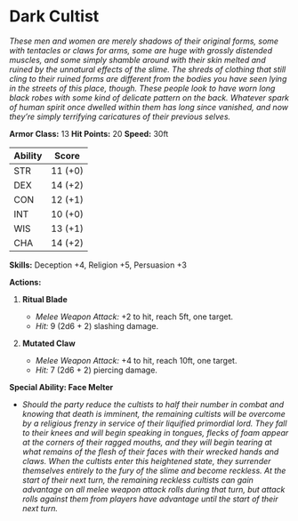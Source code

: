 # Dark Cultist

*These men and women are merely shadows of their original forms, some with tentacles or claws for arms, some are huge with grossly distended muscles, and some simply shamble around with their skin melted and ruined by the unnatural effects of the slime. The shreds of clothing that still cling to their ruined forms are different from the bodies you have seen lying in the streets of this place, though. These people look to have worn long black robes with some kind of delicate pattern on the back. Whatever spark of human spirit once dwelled within them has long since vanished, and now they’re simply terrifying caricatures of their previous selves.*

**Armor Class:** 13
**Hit Points:** 20
**Speed:** 30ft

| **Ability** | **Score** |
|-------------|-----------|
| STR         | 11 (+0)   |
| DEX         | 14 (+2)   |
| CON         | 12 (+1)   |
| INT         | 10 (+0)   |
| WIS         | 13 (+1)   |
| CHA         | 14 (+2)   |

**Skills:** Deception +4, Religion +5, Persuasion +3

**Actions:**

1. **Ritual Blade**
   - *Melee Weapon Attack:* +2 to hit, reach 5ft, one target.
   - *Hit:* 9 (2d6 + 2) slashing damage.

2. **Mutated Claw**
   - *Melee Weapon Attack:* +4 to hit, reach 10ft, one target.
   - *Hit:* 7 (2d6 + 2) piercing damage.

**Special Ability: Face Melter**
   - *Should the party reduce the cultists to half their number in combat and knowing that death is imminent, the remaining cultists will be overcome by a religious frenzy in service of their liquified primordial lord. They fall to their knees and will begin speaking in tongues, flecks of foam appear at the corners of their ragged mouths, and they will begin tearing at what remains of the flesh of their faces with their wrecked hands and claws. When the cultists enter this heightened state, they surrender themselves entirely to the fury of the slime and become reckless. At the start of their next turn, the remaining reckless cultists can gain advantage on all melee weapon attack rolls during that turn, but attack rolls against them from players have advantage until the start of their next turn.*
